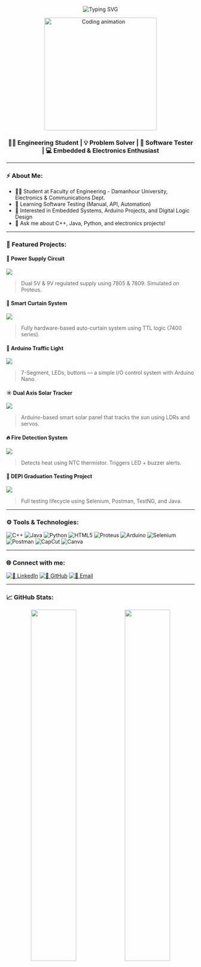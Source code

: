<!-- Typing animation header -->
<p align="center">
  <img src="https://readme-typing-svg.herokuapp.com?font=Fira+Code&size=28&duration=1000&pause=500&color=FF6B00&center=true&vCenter=true&width=600&lines=Hey+there+%F0%9F%91%8B%2C+I'm+%F0%9D%90%80%F0%9D%91%8E%F0%9D%90%A1%F0%9D%90%9E%F0%9D%90%9D+%F0%9D%90%85%F0%9D%90%9A%F0%9D%90%9E%F0%9D%90%9D!" alt="Typing SVG" />
</p>

<!-- Animated coding image -->
<p align="center">
  <img src="https://media.giphy.com/media/qgQUggAC3Pfv687qPC/giphy.gif" width="300" alt="Coding animation" />
</p>

<h3 align="center">🧑‍💻 Engineering Student | 💡 Problem Solver | 🧪 Software Tester | 💻 Embedded & Electronics Enthusiast</h3>

---

### ⚡ About Me:
- 🧑‍🎓 Student at Faculty of Engineering - Damanhour University, Electronics & Communications Dept.
- 🧪 Learning Software Testing (Manual, API, Automation)
- 🔧 Interested in Embedded Systems, Arduino Projects, and Digital Logic Design
- 💬 Ask me about C++, Java, Python, and electronics projects!

---

### 🔋 Featured Projects:

#### 🔌 Power Supply Circuit  
[![](https://img.shields.io/badge/Circuit-Power%20Supply-orange?style=flat-square&logo=capacitor)](#)
> Dual 5V & 9V regulated supply using 7805 & 7809. Simulated on Proteus.

#### 🧠 Smart Curtain System  
[![](https://img.shields.io/badge/Logic%20Gates-Curtain%20Control-blue?style=flat-square&logo=logstash)](#)
> Fully hardware-based auto-curtain system using TTL logic (7400 series).

#### 🚦 Arduino Traffic Light  
[![](https://img.shields.io/badge/Arduino-Traffic%20System-lightgreen?style=flat-square&logo=arduino)](#)
> 7-Segment, LEDs, buttons — a simple I/O control system with Arduino Nano.

#### ☀️ Dual Axis Solar Tracker  
[![](https://img.shields.io/badge/Solar%20Energy-Tracking%20System-yellow?style=flat-square&logo=solarcamp)](#)
> Arduino-based smart solar panel that tracks the sun using LDRs and servos.

#### 🔥 Fire Detection System  
[![](https://img.shields.io/badge/Fire%20Control-Safety%20Project-red?style=flat-square&logo=firefox-browser)](#)
> Detects heat using NTC thermistor. Triggers LED + buzzer alerts.

#### 🧪 DEPI Graduation Testing Project  
[![](https://img.shields.io/badge/Testing%20Project-DEPI-blueviolet?style=flat-square&logo=testcafe)](#)
> Full testing lifecycle using Selenium, Postman, TestNG, and Java.

---

### ⚙️ Tools & Technologies:

![C++](https://img.shields.io/badge/C++-00599C?style=flat-square&logo=c%2B%2B&logoColor=white)
![Java](https://img.shields.io/badge/Java-ED8B00?style=flat-square&logo=java&logoColor=white)
![Python](https://img.shields.io/badge/Python-3776AB?style=flat-square&logo=python&logoColor=white)
![HTML5](https://img.shields.io/badge/HTML5-E34F26?style=flat-square&logo=html5&logoColor=white)
![Proteus](https://img.shields.io/badge/Proteus-Circuit%20Sim-blue?style=flat-square)
![Arduino](https://img.shields.io/badge/Arduino-Microcontroller-00979D?style=flat-square&logo=arduino)
![Selenium](https://img.shields.io/badge/Selenium-Automation-43B02A?style=flat-square&logo=selenium)
![Postman](https://img.shields.io/badge/Postman-API-orange?style=flat-square&logo=postman)
![CapCut](https://img.shields.io/badge/CapCut-Video%20Editor-black?style=flat-square)
![Canva](https://img.shields.io/badge/Canva-Design-00C4CC?style=flat-square&logo=canva)

---

### 🌐 Connect with me:

[![💼 LinkedIn](https://img.shields.io/badge/LinkedIn-blue?logo=linkedin&style=for-the-badge)](https://www.linkedin.com/in/ahmedsaadfayed)
[![🐙 GitHub](https://img.shields.io/badge/GitHub-181717?logo=github&style=for-the-badge)](https://github.com/Ahmed-Saad-Fayed)
[![📧 Email](https://img.shields.io/badge/Email-D14836?logo=gmail&style=for-the-badge)](mailto:ahmed.saad.fayed0@gmail.com)

---

### 📈 GitHub Stats:
<p align="center">
  <img src="https://github-readme-stats.vercel.app/api?username=Ahmed-Saad-Fayed&show_icons=true&theme=radical" width="49%" />
  <img src="https://github-readme-streak-stats.herokuapp.com?user=Ahmed-Saad-Fayed&theme=radical" width="49%" />
</p>

